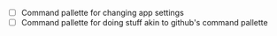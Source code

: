 - [ ] Command pallette for changing app settings
- [ ] Command pallette for doing stuff akin to github's command pallette
